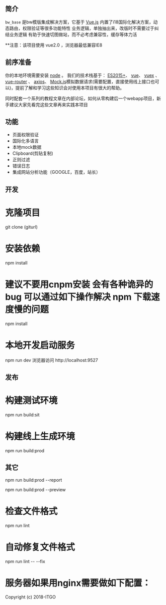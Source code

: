 
## 简介

`bw_base` 是bw模版集成解决方案，它基于 [Vue.js](https://github.com/vuejs/vue) 
内置了i18国际化解决方案，动态路由，权限验证等很多功能特性
业务逻辑，单独抽出来，改版时不需要过于纠结业务逻辑
有助于快速切图做站，而不必考虑兼容性，缓存等体力活

**注意：该项目使用 vue2.0 ，浏览器最低兼容IE8

## 前序准备

你的本地环境需要安装 [node](http://nodejs.org/) 。
我们的技术栈基于：
 [ES2015+](http://es6.ruanyifeng.com/)、
 [vue](https://cn.vuejs.org/index.html)、
 [vuex](https://vuex.vuejs.org/zh-cn/) 、
 [vue-router](https://router.vuejs.org/zh-cn/) 、
 [axios](https://www.kancloud.cn/yunye/axios/234845)、
 [Mock.js](https://github.com/nuysoft/Mock)模拟数据请求(需要配置，直接使用线上接口也可以)，提前了解和学习这些知识会对使用本项目有很大的帮助。

同时配套一个系列的教程文章在内部论坛，如何从零构建后一个webapp项目，新手建议大家先看完这些文章再来实践本项目

## 功能
  - 页面权限验证
  - 国际化多语言
  - 本地mock数据
  - Clipboard(剪贴复制)
  - 正则过滤
  - 错误日志
  - 集成网站分析功能（GOOGLE，百度，站长）

## 开发
# 克隆项目
git clone (giturl)

# 安装依赖
npm install
   
# 建议不要用cnpm安装 会有各种诡异的bug 可以通过如下操作解决 npm 下载速度慢的问题
npm install

# 本地开发启动服务
npm run dev
浏览器访问 http://localhost:9527

## 发布
# 构建测试环境
npm run build:sit

# 构建线上生成环境
npm run build:prod

## 其它
npm run build:prod --report

npm run build:prod --preview

# 检查文件格式
npm run lint

# 自动修复文件格式
npm run lint -- --fix

# 服务器如果用nginx需要做如下配置：

Copyright (c) 2018-ITGO

